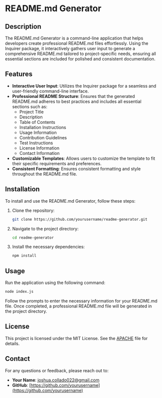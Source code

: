 # README.md Generator

## Description
The README.md Generator is a command-line application that helps developers create professional README.md files effortlessly. Using the Inquirer package, it interactively gathers user input to generate a comprehensive README.md tailored to project-specific needs, ensuring all essential sections are included for polished and consistent documentation.

## Features
- **Interactive User Input**: Utilizes the Inquirer package for a seamless and user-friendly command-line interface.
- **Professional README Structure**: Ensures that the generated README.md adheres to best practices and includes all essential sections such as:
  - Project Title
  - Description
  - Table of Contents
  - Installation Instructions
  - Usage Information
  - Contribution Guidelines
  - Test Instructions
  - License Information
  - Contact Information
- **Customizable Templates**: Allows users to customize the template to fit their specific requirements and preferences.
- **Consistent Formatting**: Ensures consistent formatting and style throughout the README.md file.

## Installation
To install and use the README.md Generator, follow these steps:

1. Clone the repository:
    ```bash
    git clone https://github.com/yourusername/readme-generator.git
    ```
2. Navigate to the project directory:
    ```bash
    cd readme-generator
    ```
3. Install the necessary dependencies:
    ```bash
    npm install
    ```

## Usage
Run the application using the following command:
```bash
node index.js
```
Follow the prompts to enter the necessary information for your README.md file. Once completed, a professional README.md file will be generated in the project directory.

## License
This project is licensed under the MIT License. See the [APACHE](https://www.apache.org/licenses/LICENSE-2.0.txt) file for details.

## Contact
For any questions or feedback, please reach out to:
- **Your Name**: [joshua.collado022@gmail.com](joshua.collado022@gmail.com)
- **GitHub**: [https://github.com/yourusername](https://github.com/yourusername)
